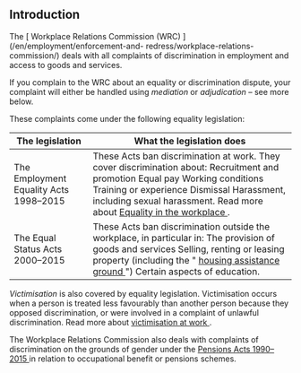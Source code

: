 ##  Introduction

The [ Workplace Relations Commission (WRC) ](/en/employment/enforcement-and-
redress/workplace-relations-commission/) deals with all complaints of
discrimination in employment and access to goods and services.

If you complain to the WRC about an equality or discrimination dispute, your
complaint will either be handled using _mediation_ or _adjudication_ – see
more below.

These complaints come under the following equality legislation:

**The legislation** |  **What the legislation does**  
---|---  
The Employment Equality Acts 1998–2015  |  These Acts ban discrimination at work.  They cover discrimination about:  Recruitment and promotion  Equal pay  Working conditions  Training or experience  Dismissal  Harassment, including sexual harassment.  Read more about [ Equality in the workplace ](../equality_in_work/equality_in_the_workplace.en.html) .   
The Equal Status Acts 2000–2015  |  These Acts ban discrimination outside the workplace, in particular in:  The provision of goods and services  Selling, renting or leasing property (including the " [ housing assistance ground ](https://www.ihrec.ie/your-rights/advertising/housing-assistance-payment/) ")  Certain aspects of education.   
  
_Victimisation_ is also covered by equality legislation. Victimisation occurs
when a person is treated less favourably than another person because they
opposed discrimination, or were involved in a complaint of unlawful
discrimination. Read more about [ victimisation at work
](/en/employment/enforcement-and-redress/victimisation-at-work/) .

The Workplace Relations Commission also deals with complaints of
discrimination on the grounds of gender under the [ Pensions Acts 1990–2015
](http://www.irishstatutebook.ie/1990/en/act/pub/0025/index.html) in relation
to occupational benefit or pensions schemes.
